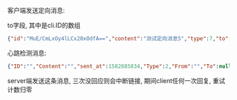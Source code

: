 客户端发送定向消息:

to字段, 其中是cli.ID的数组
```json
{"id":"MuE/CmLxOy4lLCx20xOdfA==","content":"测试定向消息5","type":7,"to":["zzKqVQCKp5bt7/x1bd6zxA=="]}
```

心跳检测消息:
```json
{"ID":"","Content":"","sent_at":1582885834,"Type":2,"From":"","To":null,"from_user_id":"","to_user_id":"","ext":null}
```
server端发送这条消息, 三次没回应则会中断链接,  期间client任何一次回复, 重试计数归零